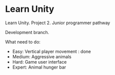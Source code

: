 # Learn Unity
 Learn Unity. Project 2. Junior programmer pathway
 
 Development branch.
 
 What need to do:
 - Easy: Vertical player movement : done
 - Medium: Aggressive animals
 - Hard: Game user interface
 - Expert: Animal hunger bar
